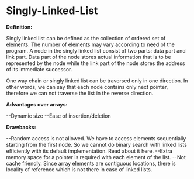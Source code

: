 # Singly-Linked-List

**Definition:**

Singly linked list can be defined as the collection of ordered set of elements. The number of elements may vary according to need of the program. A node in the singly linked list consist of two parts: data part and link part. Data part of the node stores actual information that is to be represented by the node while the link part of the node stores the address of its immediate successor.

One way chain or singly linked list can be traversed only in one direction. In other words, we can say that each node contains only next pointer, therefore we can not traverse the list in the reverse direction.

**Advantages over arrays:**

--Dynamic size
--Ease of insertion/deletion

**Drawbacks:**

--Random access is not allowed. We have to access elements sequentially starting from the first node. So we cannot do binary search with linked lists efficiently with its default implementation. Read about it here.
--Extra memory space for a pointer is required with each element of the list.
--Not cache friendly. Since array elements are contiguous locations, there is locality of reference which is not there in case of linked lists.
